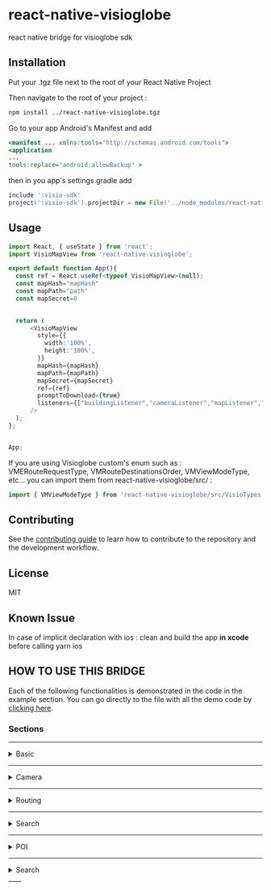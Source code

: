 # react-native-visioglobe

react native bridge for visioglobe sdk

## Installation

Put your .tgz file next to the root of your React Native Project 

Then navigate to the root of your project : 

```sh
npm install ../react-native-visioglobe.tgz
```

Go to your app Android's Manifest and add 
```xml
<manifest ... xmlns:tools="http://schemas.android.com/tools">
<application 
...
tools:replace="android:allowBackup" >
```
then in you app's settings.gradle add
```gradle
include ':visio-sdk'
project(':visio-sdk').projectDir = new File('../node_modules/react-native-visioglobe/android/visio-sdk')
```

## Usage

```ts
import React, { useState } from 'react';
import VisioMapView from 'react-native-visioglobe';

export default function App(){
  const ref = React.useRef<typeof VisioMapView>(null);
  const mapHash="mapHash"
  const mapPath="path"
  const mapSecret=0

 
  return (
      <VisioMapView
        style={{
          width:'100%',
          height:'100%',
        }}
        mapHash={mapHash}
        mapPath={mapPath}
        mapSecret={mapSecret}
        ref={ref}
        promptToDownload={true}
        listeners={["buildingListener","cameraListener","mapListener","locationtrackingmodeListener","poiListener"]}
      />
  );
};


App;
```

If you are using Visioglobe custom's enum such as : VMERouteRequestType, VMRouteDestinationsOrder, VMViewModeType, etc... you can import them from react-native-visioglobe/src/ :

```ts
import { VMViewModeType } from 'react-native-visioglobe/src/VisioTypes';
```


## Contributing

See the [contributing guide](CONTRIBUTING.md) to learn how to contribute to the repository and the development workflow.

## License

MIT

## Known Issue 

In case of implicit declaration with ios : 
clean and build the app <strong>in xcode</strong> before calling yarn ios 

## HOW TO USE THIS BRIDGE

Each of the following functionalities is demonstrated in the code in the example section. You can
go directly to the file with all the demo code by [clicking here](https://github.com/visioglobe-sas/VisioglobeReactNative/blob/main/example/src/App.tsx).  

### Sections  

____
<details>
<summary> Basic </summary>  
This part show you how to load/unload a map.

### ***Display Props***  
This shows you the minimal props you need to have within the VisioMapView component.  
If you have trouble getting any of them, please ask us in our [help platform](https://my.visioglobe.com).

More specifically you have:           
- *Map Hash* : A string to retrieve your map from our server. Using it will allows the map to be updated every time you are using your map is updated from our editor. Is mandatory if Path is not used.
- *Map Secret Code* : Your secret code to load the map. 
- *Map Path* : A string if you want to use a local bundle, please indicate his path here. Note that using a local bundle means, updating it manually when the map is modified. Is mandatory if Hash is not used.  
- *Ref* : a ref to the MapView, mandatory to use this bridge.  

````typescript  
const ref = React.useRef<VisioMapView>(null);
<VisioMapView
        style={{
        style
        }}
        mapHash={"mapHash"}
        mapPath={"mapPath"}
        mapSecret={0}
        ref={ref}
      />
```` 

### ***Unload Map View*** 
If you want to hide the map, you can using unload map view. You do not need to provide any argument.

`````typescript 
const unloadMapView = () => {
    if (ref.current) {
      ref.current.unloadMapView();
    }
  }
`````

Then you can call it like in the [example](https://github.com/visioglobe-sas/VisioglobeReactNative/blob/main/example/src/App.tsx?plain=1#L207) 

### ***Reload Map View*** 
If you want to load the map **after hiding it**, you can with load map view. You do not need to provide any argument.

`````typescript 
 const loadMapView = () => {
    if (ref.current) {
      ref.current.loadMapView();
    }
  } 
`````

Then you can call it like in the [example](https://github.com/visioglobe-sas/VisioglobeReactNative/blob/main/example/src/App.tsx?plain=1#L243) 

</details> 

____ 
<details>
<summary> Camera </summary>

### ***Animate Camera***  
This allows you to define a camera movement for a ***duration*** you define according to your ***VMCameraUpdate***.

>VMCameraUpdate is a TSObject defined with :        
>- *Heading* : VMHeading object define as :
>    - **heading** : string | number
>    - **current** : if you want to use current heading
>- *paddingBottom* : the property used to define the space between the camera and its bottom-borders.
>- *paddingLeft* : the property used to define the space between the camera and its left-borders.
>- *paddingRight* : the property used to define the space between the camera and its right-borders.
>- *paddingTop* : the property used to define the space between the camera and its top-borders.
>- *pitch* : pitch //COMING NEXT TO DOC.
>- *targets* : the target you want to have at the camera (can be VMPosition or POIID (string))
>- *viewMode* : an enum of type VMViewModeType:
>    - floor
>    - global
>    - unkown

````typescript  
const animateCamera = (values: VMCameraUpdate) => {
    if (ref.current) {
      ref.current.animateCamera(values,3 //duration here fixed to 3
      );
    }
  };

//Then you can use it like :

  const heading : VMCameraHeading = {
          current: true
        }

        const pitch : VMCameraPitch = {
          type: pitchType.default,
        }

        const values : VMCameraUpdate = {
          heading : heading,
          paddingBottom: 50,
          paddingLeft: 50,
          paddingRight : 50,
          paddingTop : 50,
          pitch : pitch,
          targets : ["B2-UL00"],
          viewMode : VMViewModeType.floor,
        }

        animateCamera(values)
```` 

### ***Update Camera***  
This allows you to define a camera movement **instantly** you define according to your ***VMCameraUpdate***. Here we are playing with the pitch and we are using a [**VMLocation**](https://github.com/visioglobe-sas/VisioglobeReactNative/blob/main/README.md?plain=1#L110) as a target.

````typescript  
const updateCamera = (values: VMCameraUpdate) => {
    if (ref.current) {
      ref.current.updateCamera(values);
    }
  };

const heading : VMCameraHeading = {
          current: true,
        }
        const pitch : VMCameraPitch = {
          pitch: -90,
        }
        const position : VMPosition = {
          altitude: 0.0,
          latitude: 45.74200,
          longitude: 4.88400
        }
        const values : VMCameraUpdate = {
          heading : heading,
          paddingBottom: 0,
          paddingLeft: 0,
          paddingRight : 0,
          paddingTop : 0,
          pitch : pitch,
          targets : [position],
          viewMode : VMViewModeType.floor,
        }
        updateCamera(values)
```` 

</details> 

____ 
<details>
<summary> Routing </summary>
This allows you to define a route and the navigation on the map. 
    
### ***Simple Route***
You have to use a ***VMRouteRequest*** and pass it to the computeRoute function. Only one route can be shown at a time.
Here is the structure of this object:
>type VMRouteRequest = {  
>  - *animateAllRoute*: boolean if you want to animate the routing trace on the map.
>  - *destinationsOrder*: VMRouteDestinationsOrder enum used to define the order of reaching destinations if several are provided: 
>    - **closest** 
>    - **inOrder**,
>    - **optimal**,
>    - **optimalFinishOnLast**
>  - *isAccessible*: boolean to define if accessibility criteria must be matched (PMR user...) 
>  - *origin*: VMPosition|String , can be a PoiID as a string or a [VMPosition](https://github.com/visioglobe-sas/VisioglobeReactNative/blob/main/README.md?plain=1#L11) which define the beginning of the route.
>  - *destinations* : (VMPosition|String)[], can be a list of both PoiID as a string and [VMPosition](https://github.com/visioglobe-sas/VisioglobeReactNative/blob/main/README.md?plain=1#L11) which define the destinations of the route.
>  - *requestType*: VMERouteRequestType :
>    - **fastest**
>    - **shortest**  
>  }

You can use it like this : 

````typescript
const computeRoute = (value : VMRouteRequest) => {
    if (ref.current) {
      ref.current.computeRoute(value);
    }
  }
````
A simple way to create a routing is to call our computeRoute() with simply defined object's VMRouteRequest like so :
`````typescript
const position: VMPosition = {
          altitude: 0.0,
          latitude: 45.7413,
          longitude: 4.88216
        }
        const value : VMRouteRequest = {
          animateAllRoute: false,
          destinationsOrder: VMRouteDestinationsOrder.closest,
          isAccessible: false,
          origin: position,
          destinations: ["B1-UL00-ID0034"],
          requestType: VMERouteRequestType.fatest
        }
        computeRoute(value);
`````
You can find an implementation of it [here](https://github.com/visioglobe-sas/VisioglobeReactNative/blob/main/example/src/App.tsx?plain=1#141)

### **Accessible Route**

To build an accessible route you will have to put accessible boolean to true in your [VMRouteRequest](https://github.com/visioglobe-sas/VisioglobeReactNative/blob/main/README.md?plain=1#L200) like:

`````typescript
const value : VMRouteRequest = {
          animateAllRoute: false,
          destinationsOrder: VMRouteDestinationsOrder.closest,
          isAccessible: true,
          origin: "B3-UL01-ID-0013",
          destinations: ["B3-UL00-ID0073"],
          requestType: VMERouteRequestType.fatest
        }
        computeRoute(value);
`````
The route will go from B3-UL01-ID-0013 to B3-UL00-ID0073 with only accessible section (no stairs,etc..).

It is implemented in the [example](https://github.com/visioglobe-sas/VisioglobeReactNative/blob/main/example/src/App.tsx?plain=1#211).


### **Optimal and multi-destinations route**

</details> 

____ 
<details>
    <summary> Search </summary>
</details> 

____ 
<details>
    <summary> POI </summary>
</details> 

____ 
<details>
    <summary> Search </summary>
</details> 
____ 


